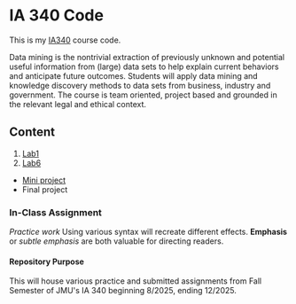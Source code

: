 # IA 340 Code

This is my [IA340](https://catalog.jmu.edu/preview_course_nopop.php?catoid=50&coid=258336&print) course code.

Data mining is the nontrivial extraction of previously unknown and potential useful information from (large) data sets to help explain current behaviors and anticipate future outcomes. Students will apply data mining and knowledge discovery methods to data sets from business, industry and government. The course is team oriented, project based and grounded in the relevant legal and ethical context.

## Content 

1. [Lab1](https://github.com/DanosAJ4/IA-340-2-Fall25/blob/main/lab1.ipynb)
2. [Lab6](https://github.com/DanosAJ4/IA-340-2-Fall25/blob/main/Lab_6.ipynb)

- [Mini project](https://github.com/DanosAJ4/IA-340-2-Fall25/blob/main/MiniProject.ipynb)
- Final project

### In-Class Assignment

*Practice work* Using various syntax will recreate different effects. **Emphasis** or *subtle emphasis* are both valuable for directing readers.

#### Repository Purpose

This will house various practice and submitted assignments from Fall Semester of JMU's IA 340 beginning 8/2025, ending 12/2025.
